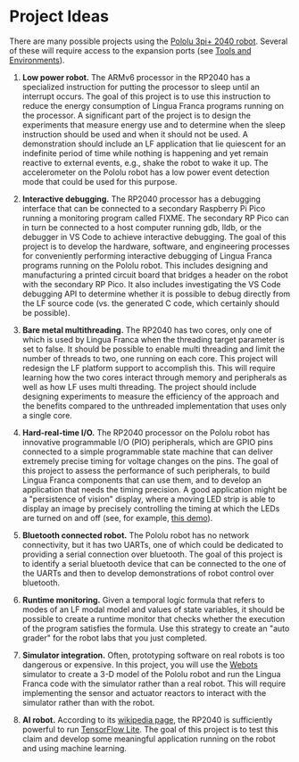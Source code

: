 # Project Ideas

There are many possible projects using the [Pololu 3pi+ 2040 robot](https://www.pololu.com/docs/0J86).  Several of these will require access to the expansion ports (see [Tools and Environments](./Tools.md)).

1. **Low power robot.**  The ARMv6 processor in the RP2040 has a specialized instruction for putting the processor to sleep until an interrupt occurs.  The goal of this project is to use this instruction to reduce the energy consumption of Lingua Franca programs running on the processor.  A significant part of the project is to design the experiments that measure energy use and to determine when the sleep instruction should be used and when it should not be used.  A demonstration should include an LF application that lie quiescent for an indefinite period of time while nothing is happening and yet remain reactive to external events, e.g., shake the robot to wake it up.  The accelerometer on the Pololu robot has a low power event detection mode that could be used for this purpose.

2. **Interactive debugging.** The RP2040 processor has a debugging interface that can be connected to a secondary Raspberry Pi Pico running a monitoring program called FIXME.  The secondary RP Pico can in turn be connected to a host computer running gdb, lldb, or the debugger in VS Code to achieve interactive debugging.  The goal of this project is to develop the hardware, software, and engineering processes for conveniently performing interactive debugging of Lingua Franca programs running on the Pololu robot. This includes designing and manufacturing a printed circuit board that bridges a header on the robot with the secondary RP Pico. It also includes investigating the VS Code debugging API to determine whether it is possible to debug directly from the LF source code (vs. the generated C code, which certainly should be possible). 

3. **Bare metal multithreading.**  The RP2040 has two cores, only one of which is used by Lingua Franca when the threading target parameter is set to false.  It should be possible to enable multi threading and limit the number of threads to two, one running on each core.  This project will redesign the LF platform support to accomplish this.  This will require learning how the two cores interact through memory and peripherals as well as how LF uses multi threading.  The project should include designing experiments to measure the efficiency of the approach and the benefits compared to the unthreaded implementation that uses only a single core.

4. **Hard-real-time I/O.** The RP2040 processor on the Pololu robot has innovative programmable I/O (PIO) peripherals, which are GPIO pins connected to a simple programmable state machine that can deliver extremely precise timing for voltage changes on the pins. The goal of this project to assess the performance of such peripherals, to build Lingua Franca components that can use them, and to develop an application that needs the timing precision. A good application might be a "persistence of vision" display, where a moving LED strip is able to display an image by precisely controlling the timing at which the LEDs are turned on and off (see, for example, [this demo](https://youtu.be/vRa5mGe45jk)).

5. **Bluetooth connected robot.**  The Pololu robot has no network connectivity, but it has two UARTs, one of which could be dedicated to providing a serial connection over bluetooth. The goal of this project is to identify a serial bluetooth device that can be connected to the one of the UARTs and then to develop demonstrations of robot control over bluetooth.

6. **Runtime monitoring.**  Given a temporal logic formula that refers to modes of an LF modal model and values of state variables, it should be possible to create a runtime monitor that checks whether the execution of the program satisfies the formula.  Use this strategy to create an "auto grader" for the robot labs that you just completed.

7. **Simulator integration.**  Often, prototyping software on real robots is too dangerous or expensive.  In this project, you will use the [Webots](https://en.wikipedia.org/wiki/Webots) simulator to create a 3-D model of the Pololu robot and run the Lingua Franca code with the simulator rather than a real robot.  This will require implementing the sensor and actuator reactors to interact with the simulator rather than with the robot.

8. **AI robot.**  According to its [wikipedia page](https://en.wikipedia.org/wiki/RP2040), the RP2040 is sufficiently powerful to run [TensorFlow Lite](https://en.wikipedia.org/wiki/TensorFlow#TensorFlow_Lite). The goal of this project is to test this claim and develop some meaningful application running on the robot and using machine learning.


